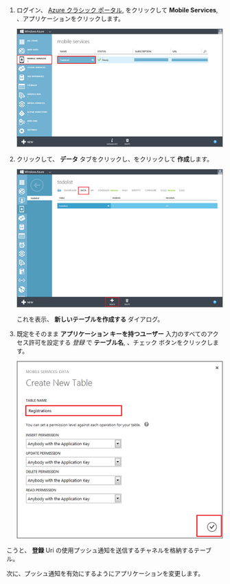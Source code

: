 
1. ログイン、 [Azure クラシック ポータル](https://manage.windowsazure.com/), をクリックして **Mobile Services**, 、アプリケーションをクリックします。

    ![](./media/mobile-services-create-new-push-table/mobile-services-selection.png)

2. クリックして、 **データ** タブをクリックし、をクリックして **作成**します。

    ![](./media/mobile-services-create-new-push-table/mobile-create-table.png)

    これを表示、 **新しいテーブルを作成する** ダイアログ。

3. 既定をそのまま **アプリケーション キーを持つユーザー** 入力のすべてのアクセス許可を設定する _登録_ で **テーブル名**, 、チェック ボタンをクリックします。

    ![](./media/mobile-services-create-new-push-table/mobile-create-registrations-table.png)

  こうと、 **登録** Uri の使用プッシュ通知を送信するチャネルを格納するテーブル。

次に、プッシュ通知を有効にするようにアプリケーションを変更します。



